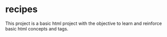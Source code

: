 # recipes
This project is a basic html project with the objective to learn and reinforce basic html concepts and tags.